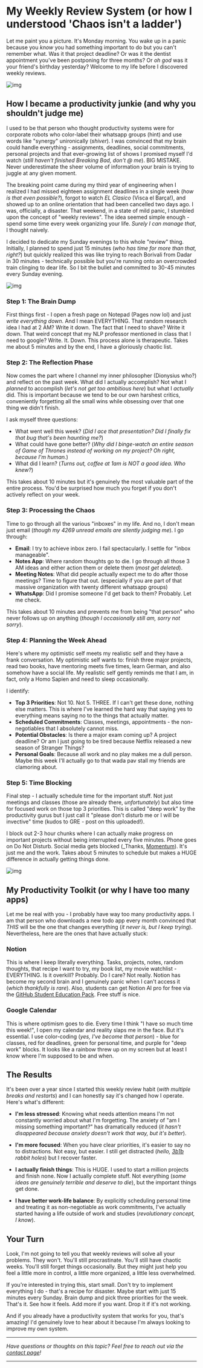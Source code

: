 # My Weekly Review System (or how I understood 'Chaos isn't a ladder')

Let me paint you a picture. It's Monday morning. You wake up in a panic because you _know_ you had something important to do but you can't remember what. Was it that project deadline? Or was it the dentist appointment you've been postponing for three months? Or _oh god_ was it your friend's birthday yesterday? Welcome to my life before I discovered weekly reviews. 

![img](img/blogs/weekly_review/littlefinger.png)

## How I became a productivity junkie (and why you shouldn't judge me)

I used to be that person who thought productivity systems were for corporate robots who color-label their whatsapp groups (hint) and use words like "synergy" unironically (_shiver_). I was convinced that my brain could handle everything - assignments, deadlines, social commitments, personal projects and that ever-growing list of shows I promised myself I'd watch (_still haven't finished Breaking Bad, don't @ me_). BIG MISTAKE. Never underestimate the sheer volume of information your brain is trying to juggle at any given moment.

The breaking point came during my third year of engineering when I realized I had missed eighteen assignment deadlines in a single week (_how is that even possible?_), forgot to watch _EL Clasico_ (Visca el Barça!), and showed up to an online orientation that had been cancelled two days ago. I was, officially, a disaster. That weekend, in a state of mild panic, I stumbled upon the concept of "weekly reviews". The idea seemed simple enough - spend some time every week organizing your life. _Surely I can manage that_, I thought naively.

I decided to dedicate my Sunday evenings to this whole "review" thing. Initially, I planned to spend just 15 minutes (_who has time for more than that, right?_) but quickly realized this was like trying to reach Borivali from Dadar in 30 minutes - technically possible but you're running onto an overcrowded train clinging to dear life. So I bit the bullet and committed to 30-45 minutes every Sunday evening. 

![img](img/blogs/weekly_review/chaos.png)

### Step 1: The Brain Dump 

First things first - I open a fresh page on Notepad (Pages now lol) and just _write everything down_. And I mean EVERYTHING. That random research idea I had at 2 AM? Write it down. The fact that I need to shave? Write it down. That weird concept that my NLP professor mentioned in class that I need to google? Write. It. Down. This process alone is therapeutic. Takes me about 5 minutes and by the end, I have a gloriously chaotic list.

### Step 2: The Reflection Phase

Now comes the part where I channel my inner philosopher (Dionysius who?) and reflect on the past week. What did I actually accomplish? Not what I _planned_ to accomplish (_let's not get too ambitious here_) but what I _actually_ did. This is important because we tend to be our own harshest critics, conveniently forgetting all the small wins while obsessing over that one thing we didn't finish.

I ask myself three questions:

- What went well this week? (_Did I ace that presentation? Did I finally fix that bug that's been haunting me?_)
- What could have gone better? (_Why did I binge-watch an entire season of Game of Thrones instead of working on my project? Oh right, because I'm human._)
- What did I learn? (_Turns out, coffee at 1am is NOT a good idea. Who knew?_)

This takes about 10 minutes but it's genuinely the most valuable part of the entire process. You'd be surprised how much you forget if you don't actively reflect on your week.

### Step 3: Processing the Chaos 

Time to go through all the various "inboxes" in my life. And no, I don't mean just email (_though my 4269 unread emails are silently judging me_). I go through:

- **Email**: I try to achieve inbox zero. I fail spectacularly. I settle for "inbox manageable".
- **Notes App**: Where random thoughts go to die. I go through all those 3 AM ideas and either action them or delete them (_most get deleted_).
- **Meeting Notes**: What did people actually expect me to do after those meetings? Time to figure that out. (especially if you are part of that massive organization with twenty different whatsapp groups)
- **WhatsApp**: Did I promise someone I'd get back to them? Probably. Let me check.

This takes about 10 minutes and prevents me from being "that person" who never follows up on anything (_though I occasionally still am, sorry not sorry_).

### Step 4: Planning the Week Ahead 

Here's where my optimistic self meets my realistic self and they have a frank conversation. My optimistic self wants to: finish three major projects, read two books, have mentoring meets five times, learn German, and also somehow have a social life. My realistic self gently reminds me that I am, in fact, only a Homo Sapien and need to sleep occasionally.

I identify:

- **Top 3 Priorities**: Not 10. Not 5. THREE. If I can't get these done, nothing else matters. This is where I've learned the hard way that saying yes to everything means saying no to the things that actually matter.
- **Scheduled Commitments**: Classes, meetings, appointments - the non-negotiables that I absolutely cannot miss.
- **Potential Obstacles**: Is there a major exam coming up? A project deadline? Or am I just going to be tired because Netflix released a new season of Stranger Things? 
- **Personal Goals**: Because all work and no play makes me a dull person. Maybe this week I'll actually go to that wada pav stall my friends are clamoring about.

### Step 5: Time Blocking 

Final step - I actually schedule time for the important stuff. Not just meetings and classes (those are already there, _unfortunately_) but also time for focused work on those top 3 priorities. This is called "deep work" by the productivity gurus but I just call it "please don't disturb me or I will be invective" time (kudos to GRE - post on this uploaded!).

I block out 2-3 hour chunks where I can actually make progress on important projects without being interrupted every five minutes. Phone goes on Do Not Disturb. Social media gets blocked (_Thanks, [Momentum](https://momentumdash.com)). It's just me and the work. Takes about 5 minutes to schedule but makes a HUGE difference in actually getting things done.

![img](img/blogs/weekly_review/procastination.png)

## My Productivity Toolkit (or why I have too many apps)

Let me be real with you - I probably have way too many productivity apps. I am that person who downloads a new todo app every month convinced that _THIS_ will be the one that changes everything (_it never is, but I keep trying_). Nevertheless, here are the ones that have actually stuck:

### Notion

This is where I keep literally everything. Tasks, projects, notes, random thoughts, that recipe I want to try, my book list, my movie watchlist - EVERYTHING. Is it overkill? Probably. Do I care? Not really. Notion has become my second brain and I genuinely panic when I can't access it (_which thankfully is rare_). Also, students can get Notion AI pro for free via the [GitHub Student Education Pack](https://education.github.com/pack). Free stuff is nice. 

### Google Calendar

This is where optimism goes to die. Every time I think "I have so much time this week!", I open my calendar and reality slaps me in the face. But it's essential. I use color-coding (_yes, I've become that person_) - blue for classes, red for deadlines, green for personal time, and purple for "deep work" blocks. It looks like a rainbow threw up on my screen but at least I know where I'm supposed to be and when.

## The Results 

It's been over a year since I started this weekly review habit (_with multiple breaks and restarts_) and I can honestly say it's changed how I operate. Here's what's different:

- **I'm less stressed**: Knowing what needs attention means I'm not constantly worried about what I'm forgetting. The anxiety of "am I missing something important?" has dramatically reduced (_it hasn't disappeared because anxiety doesn't work that way, but it's better_).

- **I'm more focused**: When you have clear priorities, it's easier to say no to distractions. Not easy, but easier. I still get distracted (_hello, [3b1b](https://www.youtube.com/c/3blue1brown) rabbit holes_) but I recover faster.

- **I actually finish things**: This is HUGE. I used to start a million projects and finish none. Now I actually complete stuff. Not everything (_some ideas are genuinely terrible and deserve to die_), but the important things get done.

- **I have better work-life balance**: By explicitly scheduling personal time and treating it as non-negotiable as work commitments, I've actually started having a life outside of work and studies (_revolutionary concept, I know_).

## Your Turn 

Look, I'm not going to tell you that weekly reviews will solve all your problems. They won't. You'll still procrastinate. You'll still have chaotic weeks. You'll still forget things occasionally. But they might just help you feel a little more in control, a little more organized, a little less overwhelmed.

If you're interested in trying this, start small. Don't try to implement everything I do - that's a recipe for disaster. Maybe start with just 15 minutes every Sunday. Brain dump and pick three priorities for the week. That's it. See how it feels. Add more if you want. Drop it if it's not working.

And if you already have a productivity system that works for you, that's amazing! I'd genuinely love to hear about it because I'm always looking to improve my own system.

---

_Have questions or thoughts on this topic? Feel free to reach out via the [contact page](/contact.html)!_

---

<!-- **Related Posts:** [If you have related content, link to it here] -->
